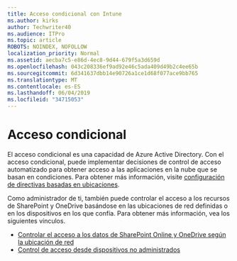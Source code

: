 ```yaml
---
title: Acceso condicional con Intune
ms.author: kirks
author: Techwriter40
ms.audience: ITPro
ms.topic: article
ROBOTS: NOINDEX, NOFOLLOW
localization_priority: Normal
ms.assetid: aecba7c5-e86d-4ec8-9d44-679f5a3d659d
ms.openlocfilehash: 043c208336ef9ad92e46c5ada409d49b2c4ee65b
ms.sourcegitcommit: 6d341637dbb14e90726a1ce1d68f077ace9bb765
ms.translationtype: MT
ms.contentlocale: es-ES
ms.lasthandoff: 06/04/2019
ms.locfileid: "34715053"
---
```

# <a name="conditional-access"></a>Acceso condicional

<p>El acceso condicional es una capacidad de Azure Active Directory. Con el acceso condicional, puede implementar decisiones de control de acceso automatizado para obtener acceso a las aplicaciones en la nube que se basan en condiciones. Para obtener más información, visite <a href="https://docs.microsoft.com/en-us/azure/active-directory/conditional-access/overview">configuración de directivas basadas en ubicaciones</a>.</p> <p>Como administrador de ti, también puede controlar el acceso a los recursos de SharePoint y OneDrive basándose en las ubicaciones de red definidas o en los dispositivos en los que confía. Para obtener más información, vea los siguientes vínculos.</p> <ul> <li><a href="https://docs.microsoft.com/en-us/sharepoint/control-access-based-on-network-location">Controlar el acceso a los datos de SharePoint Online y OneDrive según la ubicación de red</a></li> <li><a href="https://docs.microsoft.com/en-us/sharepoint/control-access-from-unmanaged-devices">Control de acceso desde dispositivos no administrados</a></li> </ul>

